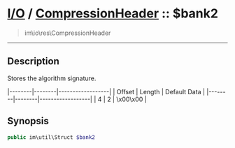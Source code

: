 # [I/O](io.md) / [CompressionHeader](io-CompressionHeader.md) :: $bank2
 > im\io\res\CompressionHeader
____

## Description
Stores the algorithm signature.

|--------|--------|------------------|
| Offset | Length | Default Data     |
|--------|--------|------------------|
| 4      | 2      | \x00\x00         |

## Synopsis
```php
public im\util\Struct $bank2
```
